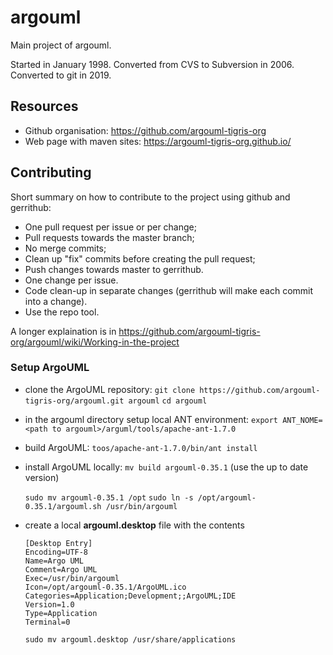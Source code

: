 # argouml
Main project of argouml.

Started in January 1998. Converted from CVS to Subversion in 2006. Converted to git in 2019.

## Resources

* Github organisation: <https://github.com/argouml-tigris-org>
* Web page with maven sites: <https://argouml-tigris-org.github.io/>

## Contributing

Short summary on how to contribute to the project using github and gerrithub:

* One pull request per issue or per change;
* Pull requests towards the master branch;
* No merge commits;
* Clean up "fix" commits before creating the pull request;
* Push changes towards master to gerrithub.
* One change per issue.
* Code clean-up in separate changes (gerrithub will make each commit into a change).
* Use the repo tool.

A longer explaination is in <https://github.com/argouml-tigris-org/argouml/wiki/Working-in-the-project>

### Setup ArgoUML

* clone the ArgoUML repository:
  `git clone https://github.com/argouml-tigris-org/argouml.git argouml`
  `cd argouml`

* in the argouml directory setup local ANT environment:
  `export ANT_NOME=<path to argouml>/arguml/tools/apache-ant-1.7.0`

* build ArgoUML:
  `toos/apache-ant-1.7.0/bin/ant install`

* install ArgoUML locally:
  `mv build argouml-0.35.1`  (use the up to date version)

  `sudo mv argouml-0.35.1 /opt`
  `sudo ln -s /opt/argouml-0.35.1/argouml.sh /usr/bin/argouml`

* create a local **argouml.desktop** file with the contents

  ```
  [Desktop Entry]
  Encoding=UTF-8
  Name=Argo UML
  Comment=Argo UML
  Exec=/usr/bin/argouml
  Icon=/opt/argouml-0.35.1/ArgoUML.ico
  Categories=Application;Development;;ArgoUML;IDE
  Version=1.0
  Type=Application
  Terminal=0
  ```

  `sudo mv argouml.desktop /usr/share/applications`
